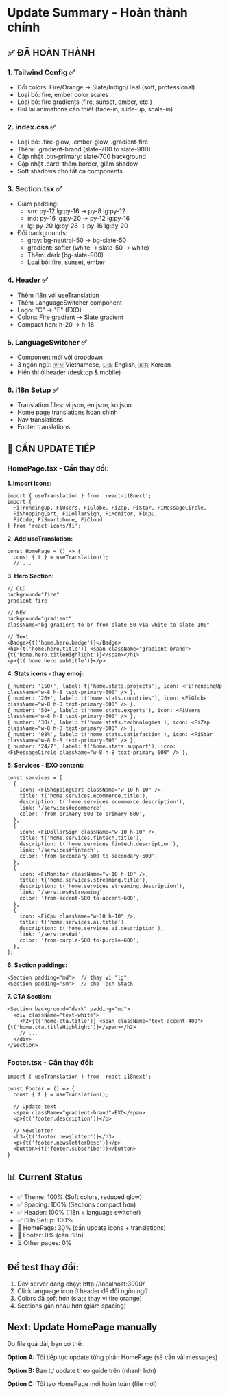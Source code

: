# Update Summary - Hoàn thành chính

## ✅ ĐÃ HOÀN THÀNH

### 1. Tailwind Config ✅
- Đổi colors: Fire/Orange → Slate/Indigo/Teal (soft, professional)
- Loại bỏ: fire, ember color scales
- Loại bỏ: fire gradients (fire, sunset, ember, etc.)
- Giữ lại animations cần thiết (fade-in, slide-up, scale-in)

### 2. index.css ✅
- Loại bỏ: .fire-glow, .ember-glow, .gradient-fire
- Thêm: .gradient-brand (slate-700 to slate-900)
- Cập nhật .btn-primary: slate-700 background
- Cập nhật .card: thêm border, giảm shadow
- Soft shadows cho tất cả components

### 3. Section.tsx ✅
- Giảm padding:
  - sm: py-12 lg:py-16 → py-8 lg:py-12
  - md: py-16 lg:py-20 → py-12 lg:py-16
  - lg: py-20 lg:py-28 → py-16 lg:py-20
- Đổi backgrounds:
  - gray: bg-neutral-50 → bg-slate-50
  - gradient: softer (white → slate-50 → white)
  - Thêm: dark (bg-slate-900)
  - Loại bỏ: fire, sunset, ember

### 4. Header ✅
- Thêm i18n với useTranslation
- Thêm LanguageSwitcher component
- Logo: "C" → "E" (EXO)
- Colors: Fire gradient → Slate gradient
- Compact hơn: h-20 → h-16

### 5. LanguageSwitcher ✅
- Component mới với dropdown
- 3 ngôn ngữ: 🇻🇳 Vietnamese, 🇺🇸 English, 🇰🇷 Korean
- Hiển thị ở header (desktop & mobile)

### 6. i18n Setup ✅
- Translation files: vi.json, en.json, ko.json
- Home page translations hoàn chỉnh
- Nav translations
- Footer translations

## 🔄 CẦN UPDATE TIẾP

### HomePage.tsx - Cần thay đổi:

**1. Import icons:**
```tsx
import { useTranslation } from 'react-i18next';
import {
  FiTrendingUp, FiUsers, FiGlobe, FiZap, FiStar, FiMessageCircle,
  FiShoppingCart, FiDollarSign, FiMonitor, FiCpu,
  FiCode, FiSmartphone, FiCloud
} from 'react-icons/fi';
```

**2. Add useTranslation:**
```tsx
const HomePage = () => {
  const { t } = useTranslation();
  // ...
```

**3. Hero Section:**
```tsx
// OLD
background="fire"
gradient-fire

// NEW
background="gradient"
className="bg-gradient-to-br from-slate-50 via-white to-slate-100"

// Text
<Badge>{t('home.hero.badge')}</Badge>
<h1>{t('home.hero.title')} <span className="gradient-brand">{t('home.hero.titleHighlight')}</span></h1>
<p>{t('home.hero.subtitle')}</p>
```

**4. Stats icons - thay emoji:**
```tsx
{ number: '150+', label: t('home.stats.projects'), icon: <FiTrendingUp className="w-8 h-8 text-primary-600" /> },
{ number: '20+', label: t('home.stats.countries'), icon: <FiGlobe className="w-8 h-8 text-primary-600" /> },
{ number: '50+', label: t('home.stats.experts'), icon: <FiUsers className="w-8 h-8 text-primary-600" /> },
{ number: '30+', label: t('home.stats.technologies'), icon: <FiZap className="w-8 h-8 text-primary-600" /> },
{ number: '98%', label: t('home.stats.satisfaction'), icon: <FiStar className="w-8 h-8 text-primary-600" /> },
{ number: '24/7', label: t('home.stats.support'), icon: <FiMessageCircle className="w-8 h-8 text-primary-600" /> },
```

**5. Services - EXO content:**
```tsx
const services = [
  {
    icon: <FiShoppingCart className="w-10 h-10" />,
    title: t('home.services.ecommerce.title'),
    description: t('home.services.ecommerce.description'),
    link: '/services#ecommerce',
    color: 'from-primary-500 to-primary-600',
  },
  {
    icon: <FiDollarSign className="w-10 h-10" />,
    title: t('home.services.fintech.title'),
    description: t('home.services.fintech.description'),
    link: '/services#fintech',
    color: 'from-secondary-500 to-secondary-600',
  },
  {
    icon: <FiMonitor className="w-10 h-10" />,
    title: t('home.services.streaming.title'),
    description: t('home.services.streaming.description'),
    link: '/services#streaming',
    color: 'from-accent-500 to-accent-600',
  },
  {
    icon: <FiCpu className="w-10 h-10" />,
    title: t('home.services.ai.title'),
    description: t('home.services.ai.description'),
    link: '/services#ai',
    color: 'from-purple-500 to-purple-600',
  },
];
```

**6. Section paddings:**
```tsx
<Section padding="md">  // thay vì "lg"
<Section padding="sm">  // cho Tech Stack
```

**7. CTA Section:**
```tsx
<Section background="dark" padding="md">
  <div className="text-white">
    <h2>{t('home.cta.title')} <span className="text-accent-400">{t('home.cta.titleHighlight')}</span></h2>
    // ...
  </div>
</Section>
```

### Footer.tsx - Cần thay đổi:

```tsx
import { useTranslation } from 'react-i18next';

const Footer = () => {
  const { t } = useTranslation();

  // Update text
  <span className="gradient-brand">EXO</span>
  <p>{t('footer.description')}</p>

  // Newsletter
  <h3>{t('footer.newsletter')}</h3>
  <p>{t('footer.newsletterDesc')}</p>
  <button>{t('footer.subscribe')}</button>
}
```

## 📊 Current Status

- ✅ Theme: 100% (Soft colors, reduced glow)
- ✅ Spacing: 100% (Sections compact hơn)
- ✅ Header: 100% (i18n + language switcher)
- ✅ i18n Setup: 100%
- 🔄 HomePage: 30% (cần update icons + translations)
- 🔄 Footer: 0% (cần i18n)
- ⏳ Other pages: 0%

## Để test thay đổi:

1. Dev server đang chạy: http://localhost:3000/
2. Click language icon ở header để đổi ngôn ngữ
3. Colors đã soft hơn (slate thay vì fire orange)
4. Sections gần nhau hơn (giảm spacing)

## Next: Update HomePage manually

Do file quá dài, bạn có thể:

**Option A:** Tôi tiếp tục update từng phần HomePage (sẽ cần vài messages)

**Option B:** Bạn tự update theo guide trên (nhanh hơn)

**Option C:** Tôi tạo HomePage mới hoàn toàn (file mới)
